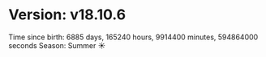 # Version: v18.10.6
Time since birth: 6885 days, 165240 hours, 9914400 minutes, 594864000 seconds
Season: Summer ☀️
